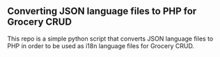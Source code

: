 ## Converting JSON language files to PHP for Grocery CRUD

This repo is a simple python script that converts JSON language files to PHP in order to be used
as i18n language files for Grocery CRUD.
